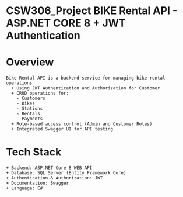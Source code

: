 # CSW306_Project BIKE Rental API - ASP.NET CORE 8 + JWT Authentication
# Overview         
    Bike Rental API is a backend service for managing bike rental operations
      + Using JWT Authentication and Authorization for Customer
      + CRUD operations for:
        - Customers
        - Bikes
        - Stations
        - Rentals
        - Payments
      + Role-based access control (Admin and Customer Roles)
      + Integrated Swagger UI for API testing
# Tech Stack
    + Backend: ASP.NET Core 8 WEB API
    + Database: SQL Server (Entity Framework Core)
    + Authentication & Authorization: JWT
    + Documentation: Swagger
    + Language: C#

